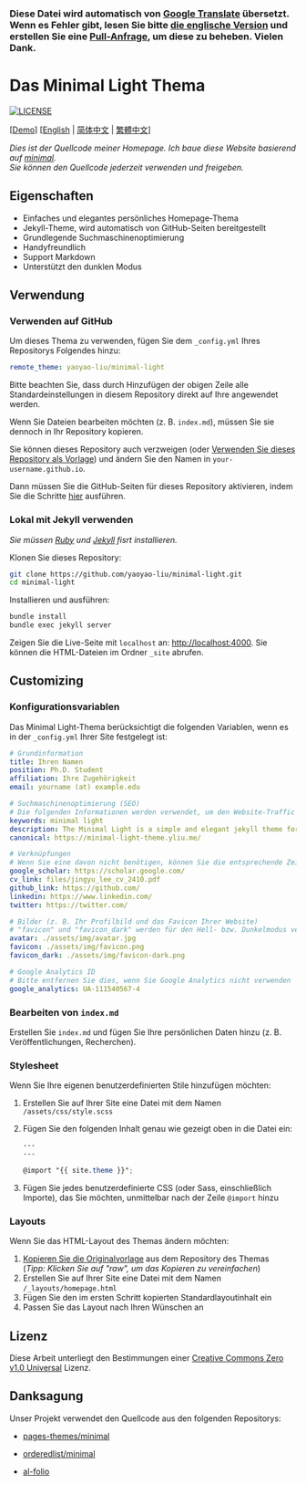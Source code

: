### Diese Datei wird automatisch von [Google Translate](https://translate.google.com/) übersetzt. Wenn es Fehler gibt, lesen Sie bitte [die englische Version](https://github.com/yaoyao-liu/minimal-light/blob/master/README.md) und erstellen Sie eine [Pull-Anfrage](https://github.com/yaoyao-liu/minimal-light/pulls), um diese zu beheben. Vielen Dank.
# Das Minimal Light Thema

[![LICENSE](https://img.shields.io/github/license/yaoyao-liu/minimal-light?style=flat-square&logo=creative-commons&color=EF9421)](https://github.com/yaoyao-liu/minimal-light/blob/main/LICENSE)

\[[Demo](https://minimal-light-theme.yliu.me/)\]  \[[English](https://github.com/yaoyao-liu/minimal-light/blob/master/README.md) | [简体中文](https://github.com/yaoyao-liu/minimal-light/blob/master/README_zh_Hans.md) | [繁體中文](https://github.com/yaoyao-liu/minimal-light/blob/master/README_zh_Hant.md)\]
 
*Dies ist der Quellcode meiner Homepage. Ich baue diese Website basierend auf [minimal](https://github.com/orderedlist/minimal).*
<br>
*Sie können den Quellcode jederzeit verwenden und freigeben.*

## Eigenschaften

- Einfaches und elegantes persönliches Homepage-Thema
- Jekyll-Theme, wird automatisch von GitHub-Seiten bereitgestellt
- Grundlegende Suchmaschinenoptimierung
- Handyfreundlich
- Support Markdown 
- Unterstützt den dunklen Modus

## Verwendung

### Verwenden auf GitHub

Um dieses Thema zu verwenden, fügen Sie dem `_config.yml` Ihres Repositorys Folgendes hinzu:
```yaml
remote_theme: yaoyao-liu/minimal-light
```

Bitte beachten Sie, dass durch Hinzufügen der obigen Zeile alle Standardeinstellungen in diesem Repository direkt auf Ihre angewendet werden.

Wenn Sie Dateien bearbeiten möchten (z. B. `index.md`), müssen Sie sie dennoch in Ihr Repository kopieren. 

Sie können dieses Repository auch verzweigen (oder [Verwenden Sie dieses Repository als Vorlage](https://docs.github.com/de/github/creating-cloning-and-archiving-repositories/creating-a-repository-from-a-template)) und ändern Sie den Namen in `your-username.github.io`.

Dann müssen Sie die GitHub-Seiten für dieses Repository aktivieren, indem Sie die Schritte [hier](https://docs.github.com/de/pages/getting-started-with-github-pages/creating-a-github-pages-site#creating-your-site) ausführen.

### Lokal mit Jekyll verwenden

*Sie müssen [Ruby](https://www.ruby-lang.org/en/) und [Jekyll](https://jekyllrb.com/) fisrt installieren.*

Klonen Sie dieses Repository:

```bash
git clone https://github.com/yaoyao-liu/minimal-light.git
cd minimal-light
```
Installieren und ausführen:

```bash
bundle install
bundle exec jekyll server
```

Zeigen Sie die Live-Seite mit `localhost` an: 
<http://localhost:4000>. Sie können die HTML-Dateien im Ordner `_site` abrufen.

## Customizing

### Konfigurationsvariablen

Das Minimal Light-Thema berücksichtigt die folgenden Variablen, wenn es in der `_config.yml` Ihrer Site festgelegt ist:

  ```yaml
# Grundinformation
title: Ihren Namen
position: Ph.D. Student
affiliation: Ihre Zugehörigkeit
email: yourname (at) example.edu

# Suchmaschinenoptimierung (SEO)
# Die folgenden Informationen werden verwendet, um den Website-Traffic von Suchmaschinen, z. B. Google, zu verbessern.
keywords: minimal light
description: The Minimal Light is a simple and elegant jekyll theme for academic personal homepage.
canonical: https://minimal-light-theme.yliu.me/

# Verknüpfungen
# Wenn Sie eine davon nicht benötigen, können Sie die entsprechende Zeile löschen.
google_scholar: https://scholar.google.com/
cv_link: files/jingyu_lee_cv_2410.pdf
github_link: https://github.com/
linkedin: https://www.linkedin.com/
twitter: https://twitter.com/

# Bilder (z. B. Ihr Profilbild und das Favicon Ihrer Website)
# "favicon" und "favicon_dark" werden für den Hell- bzw. Dunkelmodus verwendet.
avatar: ./assets/img/avatar.jpg
favicon: ./assets/img/favicon.png
favicon_dark: ./assets/img/favicon-dark.png

# Google Analytics ID
# Bitte entfernen Sie dies, wenn Sie Google Analytics nicht verwenden
google_analytics: UA-111540567-4
  ```
### Bearbeiten von `index.md`

Erstellen Sie `index.md` und fügen Sie Ihre persönlichen Daten hinzu (z. B. Veröffentlichungen, Recherchen).

### Stylesheet

Wenn Sie Ihre eigenen benutzerdefinierten Stile hinzufügen möchten:

1. Erstellen Sie auf Ihrer Site eine Datei mit dem Namen `/assets/css/style.scss`
2. Fügen Sie den folgenden Inhalt genau wie gezeigt oben in die Datei ein:

    ```scss
    ---
    ---

    @import "{{ site.theme }}";
    ```
3. Fügen Sie jedes benutzerdefinierte CSS (oder Sass, einschließlich Importe), das Sie möchten, unmittelbar nach der Zeile `@import` hinzu

### Layouts

Wenn Sie das HTML-Layout des Themas ändern möchten:

1. [Kopieren Sie die Originalvorlage](https://github.com/yaoyao-liu/minimal-light/blob/master/_layouts/homepage.html) aus dem Repository des Themas<br />(*Tipp: Klicken Sie auf "raw", um das Kopieren zu vereinfachen*)
2. Erstellen Sie auf Ihrer Site eine Datei mit dem Namen `/_layouts/homepage.html`
3. Fügen Sie den im ersten Schritt kopierten Standardlayoutinhalt ein
4. Passen Sie das Layout nach Ihren Wünschen an

## Lizenz

Diese Arbeit unterliegt den Bestimmungen einer [Creative Commons Zero v1.0 Universal](https://github.com/yaoyao-liu/minimal-light/blob/master/LICENSE) Lizenz. 

## Danksagung

Unser Projekt verwendet den Quellcode aus den folgenden Repositorys:

* [pages-themes/minimal](https://github.com/pages-themes/minimal)

* [orderedlist/minimal](https://github.com/orderedlist/minimal)

* [al-folio](https://github.com/alshedivat/al-folio)
